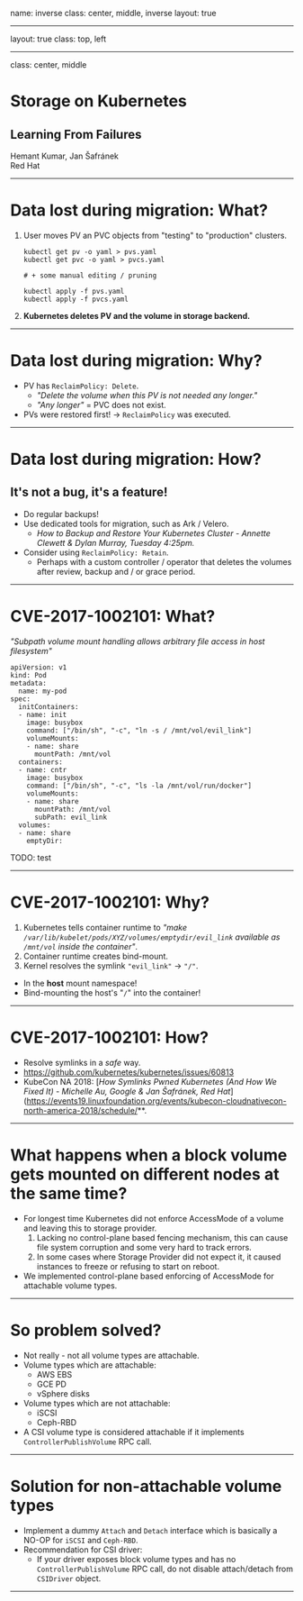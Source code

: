 
name: inverse
class: center, middle, inverse
layout: true

---

layout: true
class: top, left
<!-- the default layout -->

---

class: center, middle

# Storage on Kubernetes
## Learning From Failures
Hemant Kumar, Jan Šafránek<br/>
Red Hat

---

# Data lost during migration: What?
1. User moves PV an PVC objects from "testing" to "production" clusters.
    ```
    kubectl get pv -o yaml > pvs.yaml
    kubectl get pvc -o yaml > pvcs.yaml
    
    # + some manual editing / pruning
    
    kubectl apply -f pvs.yaml
    kubectl apply -f pvcs.yaml
    ```

2. **Kubernetes deletes PV and the volume in storage backend.**

---

# Data lost during migration: Why?

* PV has `ReclaimPolicy: Delete`.
  * *"Delete the volume when this PV is not needed any longer."*
  * *"Any longer"* = PVC does not exist.
* PVs were restored first!
  -> `ReclaimPolicy` was executed.

---

# Data lost during migration: How?
## It's not a bug, it's a feature!

* Do regular backups!
* Use dedicated tools for migration, such as Ark / Velero.
  * *How to Backup and Restore Your Kubernetes Cluster - Annette Clewett & Dylan Murray, Tuesday 4:25pm.*
* Consider using `ReclaimPolicy: Retain`.
  * Perhaps with a custom controller / operator that deletes the volumes after review, backup and / or grace period.

---

# CVE-2017-1002101: What?

*"Subpath volume mount handling allows arbitrary file access in host filesystem"*

```
apiVersion: v1
kind: Pod
metadata:
  name: my-pod
spec:
  initContainers:
  - name: init
    image: busybox
    command: ["/bin/sh", "-c", "ln -s / /mnt/vol/evil_link"]
    volumeMounts:
    - name: share
      mountPath: /mnt/vol
  containers:
  - name: cntr
    image: busybox
    command: ["/bin/sh", "-c", "ls -la /mnt/vol/run/docker"]
    volumeMounts:
    - name: share
      mountPath: /mnt/vol
      subPath: evil_link
  volumes:
  - name: share
    emptyDir:
```
TODO: test

---

# CVE-2017-1002101: Why?

1. Kubernetes tells container runtime to *"make `/var/lib/kubelet/pods/XYZ/volumes/emptydir/evil_link` available as `/mnt/vol` inside the container"*.
2. Container runtime creates bind-mount.
3. Kernel resolves the symlink `"evil_link"` -> `"/"`.
  * In the **host** mount namespace!
  * Bind-mounting the host's "`/`" into the container!

---

# CVE-2017-1002101: How?

* Resolve symlinks in a *safe* way.
* https://github.com/kubernetes/kubernetes/issues/60813
* KubeCon NA 2018: [*How Symlinks Pwned Kubernetes (And How We Fixed It) - Michelle Au, Google & Jan Šafránek, Red Hat*](https://events19.linuxfoundation.org/events/kubecon-cloudnativecon-north-america-2018/schedule/**.

---

# What happens when a block volume gets mounted on different nodes at the same time?

* For longest time Kubernetes did not enforce AccessMode of a volume and leaving this to storage provider.
  1. Lacking no control-plane based fencing mechanism, this can cause file system corruption and some very hard to track errors.
  2. In some cases where Storage Provider did not expect it, it caused instances to freeze or refusing to start on reboot.
* We implemented control-plane based enforcing of AccessMode for attachable volume types.

---

# So problem solved?

* Not really - not all volume types are attachable. 
* Volume types which are attachable:
  - AWS EBS
  - GCE PD
  - vSphere disks
* Volume types which are not attachable:
  - iSCSI
  - Ceph-RBD
* A CSI volume type is considered attachable if it implements `ControllerPublishVolume` RPC call.

---

# Solution for non-attachable volume types

* Implement a dummy `Attach` and `Detach` interface which is basically a NO-OP for `iSCSI` and `Ceph-RBD`.
* Recommendation for CSI driver:
  - If your driver exposes block volume types and has no `ControllerPublishVolume` RPC call, do not disable
    attach/detach from `CSIDriver` object.

---

